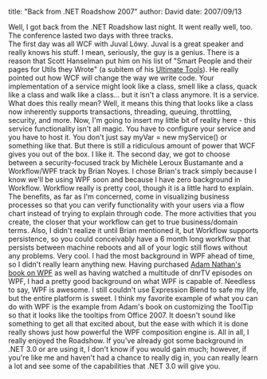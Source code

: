 
title: "Back from .NET Roadshow 2007"
author: David
date: 2007/09/13

Well, I got back from the .NET Roadshow last night. It went really well, too. The conference lasted two days with three tracks.  
The first day was all WCF with Juval Löwy. Juval is a great speaker and really knows his stuff. I mean, seriously, the guy is a genius. There is a reason that Scott Hanselman put him on his list of "Smart People and their pages for Utils they Wrote" (a subitem of his [Ultimate Tools](http://www.hanselman.com/tools/)). He really pointed out how WCF will change the way we write code. Your implementation of a service might look like a class, smell like a class, quack like a class and walk like a class... but it isn't a class anymore. It is a service. What does this really mean? Well, it means this thing that looks like a class now inherently supports transactions, threading, queuing, throttling, security, and more. Now, I'm going to insert my little bit of reality here - this service functionality isn't all magic. You have to configure your service and you have to host it. You don't just say myVar = new myService() or something like that. But there is still a ridiculous amount of power that WCF gives you out of the box. I like it. 
The second day, we got to choose between a security-focused track by Michèle Leroux Bustamante and a Workflow/WPF track by Brian Noyes. I chose Brian's track simply because I know we'll be using WPF soon and because I have zero background in Workflow. Workflow really is pretty cool, though it is a little hard to explain. The benefits, as far as I'm concerned, come in visualizing business processes so that you can verify functionality with your users via a flow chart instead of trying to explain through code. The more activities that you create, the closer that your workflow can get to true business/domain terms. Also, I didn't realize it until Brian mentioned it, but Workflow supports persistence, so you could conceivably have a 6 month long workflow that persists between machine reboots and all of your logic still flows without any problems. Very cool. 
I had the most background in WPF ahead of time, so I didn't really learn anything new. Having purchased [Adam Nathan's book on WPF](http://adamnathan.net/wpf/) as well as having watched a multitude of dnrTV episodes on WPF, I had a pretty good background on what WPF is capable of. Needless to say, WPF is awesome. I still couldn't use Expression Blend to safe my life, but the entire platform is sweet. I think my favorite example of what you can do with WPF is the example from Adam's book on customizing the ToolTip so that it looks like the tooltips from Office 2007. It doesn't sound like something to get all that excited about, but the ease with which it is done really shows just how powerful the WPF composition engine is. 
All in all, I really enjoyed the Roadshow. If you've already got some background in .NET 3.0 or are using it, I don't know if you would gain much; however, if you're like me and haven't had a chance to really dig in, you can really learn a lot and see some of the capabilities that .NET 3.0 will give you.
